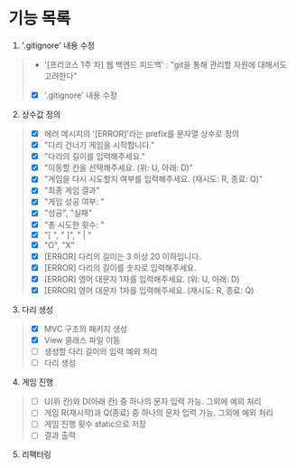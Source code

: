 # 기능 목록

1. '.gitignore' 내용 수정
> - '[프리코스 1주 차] 웹 백엔드 피드백' : "git을 통해 관리할 자원에 대해서도 고려한다"
> - [x] '.gitignore' 내용 수정

2. 상수값 정의
> - [x] 에러 메시지의 '[ERROR]'라는 prefix를 문자열 상수로 정의
> - [x] "다리 건너기 게임을 시작합니다."
> - [x] "다리의 길이를 입력해주세요."
> - [x] "이동할 칸을 선택해주세요. (위: U, 아래: D)"
> - [x] "게임을 다시 시도할지 여부를 입력해주세요. (재시도: R, 종료: Q)"
> - [x] "최종 게임 결과"
> - [x] "게임 성공 여부: "
> - [x] "성공", "실패"
> - [x] "총 시도한 횟수: "
> - [x] "[ ", " ]", " | "
> - [x] "O", "X"
> - [x] [ERROR] 다리의 길이는 3 이상 20 이하입니다.
> - [x] [ERROR] 다리의 길이를 숫자로 입력해주세요.
> - [x] [ERROR] 영어 대문자 1자를 입력해주세요. (위: U, 아래: D)
> - [x] [ERROR] 영어 대문자 1자를 입력해주세요. (재시도: R, 종료: Q)

3. 다리 생성
> - [x] MVC 구조의 패키지 생성
> - [x] View 클래스 파일 이동
> - [ ] 생성할 다리 길이의 입력 예외 처리
> - [ ] 다리 생성

4. 게임 진행
> - [ ] U(위 칸)와 D(아래 칸) 중 하나의 문자 입력 가능. 그외에 예외 처리
> - [ ] 게임 R(재시작)과 Q(종료) 중 하나의 문자 입력 가능. 그외에 예외 처리
> - [ ] 게임 진행 횟수 static으로 저장
> - [ ] 결과 출력

5. 리팩터링